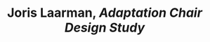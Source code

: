 ---
title: Joris Laarman, *Adaptation Chair Design Study*
short_title: ' '
layout: entry
presentation: side-by-side
object:
  - id: exrr-2023-33
order: 
menu: false
---